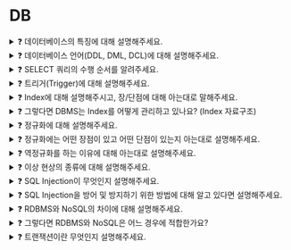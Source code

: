 # DB   

<details>
<summary>❓ 데이터베이스의 특징에 대해 설명해주세요.</summary>
<div markdown="1">

1. **실시간 접근성(Real-Time Accessibility)**
비정형적인 질의(조회)에 대하여 실시간 처리에 의한 응답이 가능해야 하며,
2. **지속적인 변화(Continuous Evolution)**
데이터베이스의 상태는 동적입니다. 즉, 새로운 데이터의 삽입(Insert), 삭제(Delete), 갱신(Update)으로 항상 최신의 데이터를 유지해야 합니다.
3. **동시 공용(Concurrent Sharing)**
데이터베이스는 서로 다른 목적을 가진 여러 응용자들을 위한 것이므로 다수의 사용자가 동시에 같은 내용의 데이터를 이용할 수 있어야 합니다.
4. **내용에 의한 참조(Content Reference)**
데이터베이스에 있는 데이터를 참조할 때 데이터 레코드의 주소나 위치에 의해서가 아니라 사용자가 요구하는 데이터 내용으로 찾습니다.

</div>
</details>

<details>
<summary>❓ 데이터베이스 언어(DDL, DML, DCL)에 대해 설명해주세요.</summary>
<div markdown="1">

**DDL (정의어: Data Definition Language)**<br>
테이블
데이터베이스 구조를 정의, 수정, 삭제하는 언어<br>- create, alter, drop

**DML (조작어: Data Manipulation Language)**<br>
테이블 내 컬럼
데이터베이스내의 자료 검색, 삽입, 갱신, 삭제를 위한 언어<br> - insert, select, update, delete

**DCL (제어어: Data Control Language)**<br>
권한
데이터에 대해 무결성 유지, 병행 수행 제어, 보호와 관리를 위한 언어<br>- commit, rollback, grant, revoke


</div>
</details>

<details>
<summary>❓ SELECT 쿼리의 수행 순서를 알려주세요.</summary>
<div markdown="1">

> FROM, ON, JOIN ➡️ WHERE ➡️ GROUP BY ➡️ HAVING ➡️ SELECT ➡️ DISTINCT ➡️ ORDER BY ➡️ LIMIT
> 
1. FROM: 각테이블을 확인한다.
ON: JOIN 조건을 확인한다.
JOIN: JOIN이 실행되어 데이터가 SET으로 모아지게 된다. 서브쿼리도 함께 포함되어 임시 테이블을 만들 수 있게 도와준다.
2. WHERE: 데이터셋을 형성하게 되면 WHERE 조건이 개별 행에 적용된다. WHERE 절의 제약 조건은 FROM 절로 가져온 테이블에 적용될 수 있다.
3. GROUP BY: WHERE 조건 적용 후 나머지 행은 GROUP BY 절에 지정된 열의 공통 값을 기준으로 그룹화된다. 쿼리에 집계  기능이 있는 경우에만 이 기능을 사용해야 한다.
4. HAVING: GROUP BY 절이 쿼리에 있을 경우, HAVING 절의 제약조건이 그룹화된 행에 적용된다.
5. SELECT: SELECT에 표현된 식이 마지막으로 적용된다.
6. DISTINCT: 표현된 행에서 중복된 행은 삭제
7. ORDER BY: 지정된 데이터를 기준으로 오름차순, 내림차순 지정
8. LIMIT: LIMIT에서 벗어나는 행들은 제외되어 출력된다.


</div>
</details>

<details>
<summary>❓ 트리거(Trigger)에 대해 설명해주세요.</summary>
<div markdown="1">

- 트리거는 특정 테이블에 대한 이벤트에 반응해 INSERT, DELETE, UPDATE 같은 DML 문이 수행되었을 때, 데이터베이스에서 자동으로 동작하도록 작성된 프로그램입니다.
- 사용자가 직접 호출하는 것이 아닌, 데이터베이스에서 자동적으로 호출한다는 것이 가장 큰 특징입니다.

</div>
</details>

<details>
<summary>❓ Index에 대해 설명해주시고, 장/단점에 대해 아는대로 말해주세요.</summary>
<div markdown="1">

- Index란 테이블을 처음부터 끝까지 검색하는 방법인 FTS(Full Table Scan)과는 달리 인덱스를 검색하여 해당 자료의 테이블을 엑세스 하는 방법입니다.
    - 예를 들어, DB를 책으로 비유하면 데이터는 책의 내용일 것이고, 데이터가 저장된 레코드의 주소는 index 목록에 있는 페이지 번호일 것이다.
- 인덱스는 항상 정렬된 상태를 유지하기 때문에 원하는 값을 검색하는데 빠르지만, 새로운 값을 추가하거나 삭제, 수정하는 경우에는 쿼리문 실행 속도가 느려집니다.
- 즉, 인덱스는 데이터의 저장 성능을 희생하고 그대신 데이터의 검색 속도를 높이는 기능이라 할 수 있습니다.

</div>
</details>

<details>
<summary>❓ 그렇다면 DBMS는 Index를 어떻게 관리하고 있나요? (Index 자료구조)</summary>
<div markdown="1">

- B+ Tree 인덱스 자료구조
    - 자식 노드가 2개 이상인 B- Tree를 개선시킨 자료구조이며,
    - B Tree 리프노드들을 LinkedList로 연결하여 순차 검색을 용이하게 합니다. 해시 테이블보다 나쁜 O(log2N)의 시간복잡도를 갖지만 일반적으로 사용되는 자료구조입니다.
- 해시 테이블
    - 컬럼의 값으로 생성된 해시를 기반으로 인덱스를 구현합니다.
    - 시간복잡도가 O(1)이라 검색이 매우 빠릅니다.
    - 부등호(<,>)와 같은 연속적인 데이터를 위한 순차 검색이 불가능하기 때문에 사용에 적합하지 않습니다.

</div>
</details>

<details>
<summary>❓ 정규화에 대해 설명해주세요.</summary>
<div markdown="1">

하나의 릴레이션(relation-테이블)에 하나의 의미만 존재하도록 릴레이션을 분해하는 과정이며, 데이터의 일관성, 최소한의 데이터 중복, 최대한의 데이터 유연성을 위한 방법입니다.

- 제 1 정규형: 테이블의 컬럼이 원자 값(Atomic Value: 하나의 값)을 갖도록 분해합니다.

- **제 2 정규형**: 제 1정규형을 만족하고, 기본키가 아닌 속성이 기본키에 ***완전 함수 종속***이도록 분해합니다.
    
    ****완전함수종속***: 기본키로 묶인 복합키가 존재할 때 복합키(A,B,C)가 모여서 하나의 다른 값(X)를 결정하고 복합키의 부분집합이 결정자가 되면 안된다는 뜻입니다.

- **제 3 정규형**: 제 2정규형을 만족하고, ***이행적 함수 종속***을 없애도록 분해합니다.
    
    ****이행적 함수 종속***: A→B, B→C가 성립할 때 A→C가 성립되는 것을 의미

- BCNF 정규형: 제3 정규화를 만족하고, 모든 결정자가 후보키가 되도록 테이블을 분해하는 것입니다.

</div>
</details>

<details>
<summary>❓ 정규화에는 어떤 장점이 있고 어떤 단점이 있는지 아는대로 설명해주세요.</summary>
<div markdown="1">

**장점**

1. 데이터베이스 변경 시 이상현상이 발생하는 문제점을 해결할 수 있다.
2. 데이터베이스 구조 확장 시 정규화된 데이터베이스는 그 구조를 변경하지 않아도 되거나 일부만 변경해도 된다.

**단점**

릴레이션의 분해로 인해 릴레이션 간의 연산(JOIN 연산)이 많아진다. 이로인해 질의에 대한 응답 시간이 느려질 수 있다.

+ 정규화를 수행한다는 것은 이상현상을 제거하는 것이다. 
데이터의 중복 속성을 제거하고 결정자에 의해 동일한 의미의 일반 속성이 하나의 테이블로 집약되므로 한 테이블의 데이터 용량이 최소화되는 효과가 있다.

따라서 정규화된 테이블은 데이터를 처리할 때 속도가 빨라질 수도 있고 느려질 수도 있는 특성이 있다.

</div>
</details>

<details>
<summary>❓ 역정규화를 하는 이유에 대해 아는대로 설명해주세요.</summary>
<div markdown="1">

정규화를 거치면 릴레이션 간의 연산(JOIN 연산)이 많아지는데, 이로 인해 성능이 저하될 우려가 있다.

역정규화를 하는 가장 큰 이유는 성능 문제가 있는(읽기 작업이 많이 필요한) DB의 전반적인 성능을 향상 시키기 위함이다.

</div>
</details>

<details>
<summary>❓ 이상 현상의 종류에 대해 설명해주세요.</summary>
<div markdown="1">

  이상 현상은 테이블을 설계할 때 잘못 설계하여 데이터를 삽입, 삭제, 수정할 때 생기는 논리적 오류를 말한다.
1. **삽입 이상**: 자료를 삽입할 때 특정 속성에 해당하는 값이 없어 NULL을 입력해야 하는 현상 (자료를 삽입할 때 의도하지 않은 자료까지 삽입해야만 자료를 테이블에 추가가 가능한 현상)
    
    - Ex) 수강테이블(학번, 이름, 나이, 성별, 강의코드, 강의명, 강의실, 전화번호) 이 있는데,
    
    - 강의를 아직 수강하지 않은 새로운 학생을 삽입할 시 강의코드, 강의명, 강의실이 null 값이 들어가야 된다.
    
2. **갱신 이상**: 중복된 데이터 중 일부만 수정되어 데이터 모순이 일어나는 현상
    
    - Ex) 수강테이블(학번, 이름, 나이, 성별, 강의코드, 강의명, 강의실, 전화번호) 이 있는데,
    
    - [101, 김철수, 23, 남, DB, 데이터베이스, 공학관, 111-111]
    
    - [101, 김철수, 23, 남, NW, 네트워크, 전산실, 111-111] 
    
    - 이렇게 있을때, DB 수업을 듣는 김철수의 전화번호를 222-222로 수정하게 되면,
    
    - NW 수업을 듣는 같은 사용자 김철수의 번호가 다르게 된다.
    
3. **삭제 이상**: 어떤 정보를 삭제하면, 의도하지 않은 다른 정보까지 삭제되어버리는 현상
    
    - 위의 예시에서, DB를 삭제하게 되면, 김철수 학생의 데이터까지 삭제가 된다.
    

이러한 이상 현상을 예방하고 효과적인 연산을 하기 위해 데이터 정규화를 한다.

</div>
</details>

<details>
<summary>❓ SQL Injection이 무엇인지 설명해주세요.</summary>
<div markdown="1">

SQL Injection이란 공격자가 악의적인 의도로 갖는 SQL 구문을 삽입하여 

데이터베이스를 비정상적으로 조작하는 코드 인젝션 공격 기법입니다.

</div>
</details>

<details>
<summary>❓ SQL Injection을 방어 및 방지하기 위한 방법에 대해 알고 있다면 설명해주세요.</summary>
<div markdown="1">

1. 입력값을 검증하여 사용자의 입력이 쿼리에 동적으로 영향을 주는 경우 입력된 값이 개발자가 의도한 값(유효값)인지 검증합니다.
2. 저장 프로시저를 사용합니다.
    
    * 저장 프로시저란 사용하고자 하는 Query에 미리 형식을 지정하는 것.
    * 지정한 형식의 데이터가 아니면 Query가 실행되지 않기 때문에 보안성이 크게 향상 된다.

</div>
</details>

<details>
<summary>❓ RDBMS와 NoSQL의 차이에 대해 설명해주세요.</summary>
<div markdown="1">

**RDBMS**는 모든 데이터를 *2차원 테이블 형태*로 표현합니다.

- 장점: 스키마에 맞춰 데이터를 관리하기 때문에 데이터의 정합성을 보장할 수 있다.
- 단점: 시스템이 커질수록 쿼리가 복잡해지고 성능이 저하되며 Scale-out이 어렵다(Scale-up만 가능)

**NoSQL-Not Only SQL**은 RDBMS와 반대로 데이터간의 관계를 정의하지 않고, 스키마가 없어 좀 더 자유롭게 데이터를 관리할 수 있으며, *컬렉션*이라는 형태로 데이터를 관리합니다.

**[ 장점 ]**

- 스키마 없이 Key-Value 형태로 데이터를 관리해 자유롭게 데이터를 관리할 수 있다.
- 데이터 분산이 용이하여 성능 향상을 위한 scale-up뿐만 아니라 scale-out 또한 가능하다.

**[ 단점 ]**

- 데이터 중복이 발생할 수 있고, 중복된 데이터가 변경될 경우 수정을 모든 컬렉션에서 수행해야 한다.
- 스키마가 존재하지 않기에 명확한 데이터 구조를 보장하지 않아 데이터 구조 결정이 어려울 수 있다.

</div>
</details>

<details>
<summary>❓ 그렇다면 RDBMS와 NoSQL은 어느 경우에 적합한가요?</summary>
<div markdown="1">

**[ RDBMS ]**

데이터 구조가 명확하고, 변경 될 여지가 없으며 스키마가 중요한 경우 사용하는 것이 좋다. 또한 중복된 데이터가 없어(데이터 무결성) 변경이 용이하기 때문에 관계를 맺고 있는 데이터가 자주 변경이 이루어지는 시스템에 적합하다.

**[ NoSQL ]**

정확한 데이터 구조를 알 수 없고, 데이터가 변경/확장 될 수 있는 경우 사용하는 것이 좋다.

또한 단점에서도 명확하듯 데이터 중복이 발생할 수 있으며 중복된 데이터가 변경될 시 모든 컬렉션에서 수정해야 하기 때문에 Update가 많이 이루어지지 않는 시스템에 좋으며, Scale-out이 가능하다는 장점을 활용해 막대한 데이터를 저장해야 해서 DB를 Scale-out 해야 되는 시스템에 적합하다.

</div>
</details>

<details>
<summary>❓ 트랜잭션이란 무엇인지 설명해주세요.</summary>
<div markdown="1">

- 트랜잭션은 작업의 완전성을 보장해줍니다.
- 즉, 작업들을 모두 처리하거나 처리하지 못할 경우 이전 상태로 복구하여 작업의 일부만 적용되는 현상이 발생하지 않게 만들어주는 기능입니다.
- 하나의 트랜잭션은 Commit(작업완료) 되거나 Rollback(취소) 됩니다.

</div>
</details>